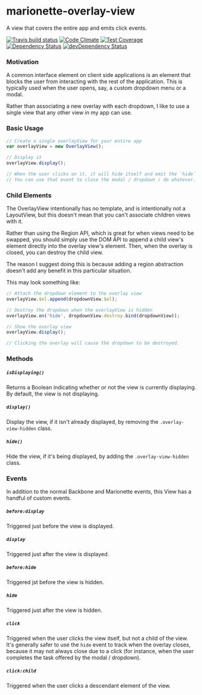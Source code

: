 # marionette-overlay-view

A view that covers the entire app and emits click events.

[![Travis build status](http://img.shields.io/travis/jmeas/marionette-overlay-view.svg?style=flat)](https://travis-ci.org/jmeas/marionette-overlay-view)
[![Code Climate](https://codeclimate.com/github/jmeas/marionette-overlay-view/badges/gpa.svg)](https://codeclimate.com/github/jmeas/marionette-overlay-view)
[![Test Coverage](https://codeclimate.com/github/jmeas/marionette-overlay-view/badges/coverage.svg)](https://codeclimate.com/github/jmeas/marionette-overlay-view)
[![Dependency Status](https://david-dm.org/jmeas/marionette-overlay-view.svg)](https://david-dm.org/jmeas/marionette-overlay-view)
[![devDependency Status](https://david-dm.org/jmeas/marionette-overlay-view/dev-status.svg)](https://david-dm.org/jmeas/marionette-overlay-view#info=devDependencies)

### Motivation

A common interface element on client side applications is an element that blocks the
user from interacting with the rest of the application. This is typically used when
the user opens, say, a custom dropdown menu or a modal.

Rather than associating a new overlay with each dropdown, I like to use a single view
that any other view in my app can use.

### Basic Usage

```js
// Create a single overlayView for your entire app
var overlayView = new OverlayView();

// Display it
overlayView.display();

// When the user clicks on it, it will hide itself and emit the `hide` event.
// You can use that event to close the modal / dropdown / do whatever.
```

### Child Elements

The OverlayView intentionally has no template, and is intentionally not a LayoutView,
but this doesn't mean that you can't associate children views with it.

Rather than using the Region API, which is great for when views need to be swapped,
you should simply use the DOM API to append a child view's element directly into the
overlay view's element. Then, when the overlay is closed, you can destroy the child
view.

The reason I suggest doing this is because adding a region abstraction doesn't add
any benefit in this particular situation.

This may look something like:

```js
// Attach the dropdown element to the overlay view
overlayView.$el.append(dropdownView.$el);

// Destroy the dropdown when the overlayView is hidden
overlayView.on('hide', dropdownView.destroy.bind(dropdownView));

// Show the overlay view
overlayView.display();

// Clicking the overlay will cause the dropdown to be destroyed.
```

### Methods

##### `isDisplaying()`

Returns a Boolean indicating whether or not the view is currently displaying. By
default, the view is not displaying.

##### `display()`

Display the view, if it isn't already displayed, by removing the
`.overlay-view-hidden` class.

##### `hide()`

Hide the view, if it's being displayed, by adding the `.overlay-view-hidden`
class.

### Events

In addition to the normal Backbone and Marionette events, this View has a handful of
custom events.

##### `before:display`

Triggered just before the view is displayed.

##### `display`

Triggered just after the view is displayed.

##### `before:hide`

Triggered jst before the view is hidden.

##### `hide`

Triggered just after the view is hidden.

##### `click`

Triggered when the user clicks the view itself, but not a child of the view. It's
generally safer to use the `hide` event to track when the overlay closes, because it
may not always close due to a click (for instance, when the user completes the task
offered by the modal / dropdown).

##### `click:child`

Triggered when the user clicks a descendant element of the view.
